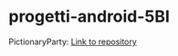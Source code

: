 # progetti-android-5BI

PictionaryParty: [Link to repository](https://github.com/luconlorenzo/PictionaryParty)
